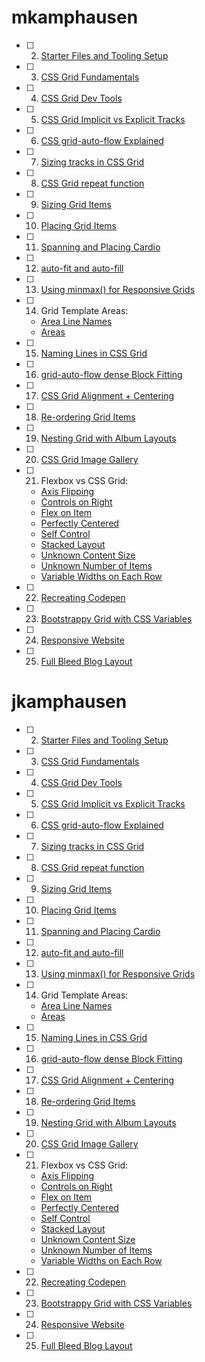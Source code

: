 # mkamphausen

- [ ] 02. [Starter Files and Tooling Setup](https://jsfiddle.net/6qvwur9q/)
- [ ] 03. [CSS Grid Fundamentals](https://jsfiddle.net/qxxpgg4j/)
- [ ] 04. [CSS Grid Dev Tools](https://jsfiddle.net/b55x8vh2/)
- [ ] 05. [CSS Grid Implicit vs Explicit Tracks](https://jsfiddle.net/mon8xdgb/)
- [ ] 06. [CSS grid-auto-flow Explained](https://jsfiddle.net/Loq4uj16/)
- [ ] 07. [Sizing tracks in CSS Grid](https://jsfiddle.net/q8h3r8yb/)
- [ ] 08. [CSS Grid repeat function](https://jsfiddle.net/8f8xyx86/)
- [ ] 09. [Sizing Grid Items](https://jsfiddle.net/wqs6tcuk/)
- [ ] 10. [Placing Grid Items](https://jsfiddle.net/hs5xhvpp/)
- [ ] 11. [Spanning and Placing Cardio](https://jsfiddle.net/2z7z6o9k/)
- [ ] 12. [auto-fit and auto-fill](https://jsfiddle.net/d1pLngzx/)
- [ ] 13. [Using minmax() for Responsive Grids](https://jsfiddle.net/xthszm2j/)
- [ ] 14. Grid Template Areas:
    - [Area Line Names](https://jsfiddle.net/tkyxomht/)
    - [Areas](https://jsfiddle.net/p0sn7L7v/)
- [ ] 15. [Naming Lines in CSS Grid](https://jsfiddle.net/ygpmn0xh/)
- [ ] 16. [grid-auto-flow dense Block Fitting](https://jsfiddle.net/sxj83p70/)
- [ ] 17. [CSS Grid Alignment + Centering](https://jsfiddle.net/eyL9a2gv/)
- [ ] 18. [Re-ordering Grid Items](https://jsfiddle.net/uscf9mk0/)
- [ ] 19. [Nesting Grid with Album Layouts](https://jsfiddle.net/yn7jak0y/)
- [ ] 20. [CSS Grid Image Gallery](https://jsfiddle.net/cbjzped2/)
- [ ] 21. Flexbox vs CSS Grid:
    - [Axis Flipping](https://jsfiddle.net/pt8hym9s/)
    - [Controls on Right](https://jsfiddle.net/4o7gavuj/)
    - [Flex on Item](https://jsfiddle.net/1u264ftd/)
    - [Perfectly Centered](https://jsfiddle.net/sgbrtrjo/)
    - [Self Control](https://jsfiddle.net/c6gg8pkn/)
    - [Stacked Layout](https://jsfiddle.net/mnfm1sw0/)
    - [Unknown Content Size](https://jsfiddle.net/4ze02bkj/)
    - [Unknown Number of Items](https://jsfiddle.net/Lg7r3jmy/)
    - [Variable Widths on Each Row](https://jsfiddle.net/qymhootd/)
- [ ] 22. [Recreating Codepen](https://jsfiddle.net/br6n54qt/)
- [ ] 23. [Bootstrappy Grid with CSS Variables](https://jsfiddle.net/gLLht2hd/)
- [ ] 24. [Responsive Website](https://jsfiddle.net/bh16ofp8/)
- [ ] 25. [Full Bleed Blog Layout](https://jsfiddle.net/j8w6v3mh/)


# jkamphausen

- [ ] 02. [Starter Files and Tooling Setup](https://jsfiddle.net/6qvwur9q/)
- [ ] 03. [CSS Grid Fundamentals](https://jsfiddle.net/qxxpgg4j/)
- [ ] 04. [CSS Grid Dev Tools](https://jsfiddle.net/b55x8vh2/)
- [ ] 05. [CSS Grid Implicit vs Explicit Tracks](https://jsfiddle.net/mon8xdgb/)
- [ ] 06. [CSS grid-auto-flow Explained](https://jsfiddle.net/Loq4uj16/)
- [ ] 07. [Sizing tracks in CSS Grid](https://jsfiddle.net/q8h3r8yb/)
- [ ] 08. [CSS Grid repeat function](https://jsfiddle.net/8f8xyx86/)
- [ ] 09. [Sizing Grid Items](https://jsfiddle.net/wqs6tcuk/)
- [ ] 10. [Placing Grid Items](https://jsfiddle.net/hs5xhvpp/)
- [ ] 11. [Spanning and Placing Cardio](https://jsfiddle.net/2z7z6o9k/)
- [ ] 12. [auto-fit and auto-fill](https://jsfiddle.net/d1pLngzx/)
- [ ] 13. [Using minmax() for Responsive Grids](https://jsfiddle.net/xthszm2j/)
- [ ] 14. Grid Template Areas:
    - [Area Line Names](https://jsfiddle.net/tkyxomht/)
    - [Areas](https://jsfiddle.net/p0sn7L7v/)
- [ ] 15. [Naming Lines in CSS Grid](https://jsfiddle.net/ygpmn0xh/)
- [ ] 16. [grid-auto-flow dense Block Fitting](https://jsfiddle.net/sxj83p70/)
- [ ] 17. [CSS Grid Alignment + Centering](https://jsfiddle.net/eyL9a2gv/)
- [ ] 18. [Re-ordering Grid Items](https://jsfiddle.net/uscf9mk0/)
- [ ] 19. [Nesting Grid with Album Layouts](https://jsfiddle.net/yn7jak0y/)
- [ ] 20. [CSS Grid Image Gallery](https://jsfiddle.net/cbjzped2/)
- [ ] 21. Flexbox vs CSS Grid:
    - [Axis Flipping](https://jsfiddle.net/pt8hym9s/)
    - [Controls on Right](https://jsfiddle.net/4o7gavuj/)
    - [Flex on Item](https://jsfiddle.net/1u264ftd/)
    - [Perfectly Centered](https://jsfiddle.net/sgbrtrjo/)
    - [Self Control](https://jsfiddle.net/c6gg8pkn/)
    - [Stacked Layout](https://jsfiddle.net/mnfm1sw0/)
    - [Unknown Content Size](https://jsfiddle.net/4ze02bkj/)
    - [Unknown Number of Items](https://jsfiddle.net/Lg7r3jmy/)
    - [Variable Widths on Each Row](https://jsfiddle.net/qymhootd/)
- [ ] 22. [Recreating Codepen](https://jsfiddle.net/br6n54qt/)
- [ ] 23. [Bootstrappy Grid with CSS Variables](https://jsfiddle.net/gLLht2hd/)
- [ ] 24. [Responsive Website](https://jsfiddle.net/bh16ofp8/)
- [ ] 25. [Full Bleed Blog Layout](https://jsfiddle.net/j8w6v3mh/)